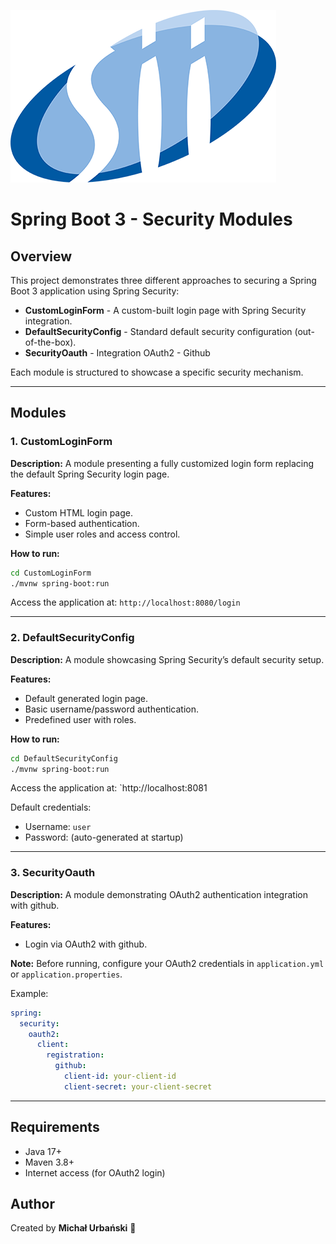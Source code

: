 
![image.png](SecurityOauth/src/main/resources/static/images/image.png)
# Spring Boot 3 - Security Modules
## Overview

This project demonstrates three different approaches to securing a Spring Boot 3 application using Spring Security:

- **CustomLoginForm** - A custom-built login page with Spring Security integration.
- **DefaultSecurityConfig** - Standard default security configuration (out-of-the-box).
- **SecurityOauth** - Integration OAuth2 - Github

Each module is structured to showcase a specific security mechanism.

---

## Modules

### 1. CustomLoginForm
**Description:**
A module presenting a fully customized login form replacing the default Spring Security login page.

**Features:**
- Custom HTML login page.
- Form-based authentication.
- Simple user roles and access control.

**How to run:**
```bash
cd CustomLoginForm
./mvnw spring-boot:run
```

Access the application at: `http://localhost:8080/login`

---

### 2. DefaultSecurityConfig
**Description:**
A module showcasing Spring Security’s default security setup.

**Features:**
- Default generated login page.
- Basic username/password authentication.
- Predefined user with roles.

**How to run:**
```bash
cd DefaultSecurityConfig
./mvnw spring-boot:run
```

Access the application at: `http://localhost:8081

Default credentials:
- Username: `user`
- Password: (auto-generated at startup)

---

### 3. SecurityOauth
**Description:**
A module demonstrating OAuth2 authentication integration with github.

**Features:**
- Login via OAuth2 with github.

**Note:** Before running, configure your OAuth2 credentials in `application.yml` or `application.properties`.

Example:
```yaml
spring:
  security:
    oauth2:
      client:
        registration:
          github:
            client-id: your-client-id
            client-secret: your-client-secret
```

---

## Requirements
- Java 17+
- Maven 3.8+
- Internet access (for OAuth2 login)

## Author
Created by **Michał Urbański** 🚀

